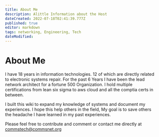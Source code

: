 ```yaml
---
title: About Me
description: Alittle Information about the Host
dateCreated: 2022-07-18T02:41:39.777Z
published: true
editor: markdown
tags: networking, Engineering, Tech
dateModified: 
---
```

# About Me
I have 18 years in information technologies. 12 of which are directly related to electronic systems repair. For the past 6 Years I have been the lead network architect for a fortune 500 Organization. I hold multiple certifications from lean six sigma to aws cloud and all the comptia certs in between. 

I built this wiki to expand my knowledge of systems and document my experiences. I hope this help others in the field, My goal is to save others the headache I have learned in my past experiences. 

Please feel free to contribute and comment or contact me directly at commstech@commsnet.org